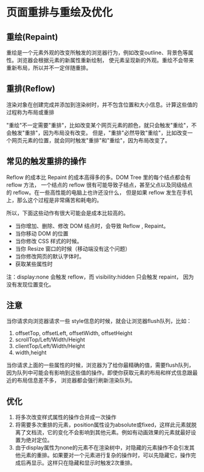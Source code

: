 # 页面重排与重绘及优化

## 重绘(Repaint)

重绘是一个元素外观的改变所触发的浏览器行为，例如改变outline、背景色等属性。浏览器会根据元素的新属性重新绘制，
使元素呈现新的外观。重绘不会带来重新布局，所以并不一定伴随重排。

## 重排(Reflow)

渲染对象在创建完成并添加到渲染树时，并不包含位置和大小信息。计算这些值的过程称为布局或重排

"重绘"不一定需要"重排"，比如改变某个网页元素的颜色，就只会触发"重绘"，不会触发"重排"，因为布局没有改变。
但是，"重排"必然导致"重绘"，比如改变一个网页元素的位置，就会同时触发"重排"和"重绘"，因为布局改变了。

## 常见的触发重排的操作

Reflow 的成本比 Repaint 的成本高得多的多。DOM Tree 里的每个结点都会有 reflow 方法，
一个结点的 reflow 很有可能导致子结点，甚至父点以及同级结点的 reflow。在一些高性能的电脑上也许还没什么，
但是如果 reflow 发生在手机上，那么这个过程是非常痛苦和耗电的。

所以，下面这些动作有很大可能会是成本比较高的。
* 当你增加、删除、修改 DOM 结点时，会导致 Reflow , Repaint。
* 当你移动 DOM 的位置
* 当你修改 CSS 样式的时候。
* 当你 Resize 窗口的时候（移动端没有这个问题）
* 当你修改网页的默认字体时。
* 获取某些属性时

注：display:none 会触发 reflow，而 visibility:hidden 只会触发 repaint，
因为没有发现位置变化。

## 注意

当你请求向浏览器请求一些 style信息的时候，就会让浏览器flush队列，比如：

1. offsetTop, offsetLeft, offsetWidth, offsetHeight
2. scrollTop/Left/Width/Height
3. clientTop/Left/Width/Height
4. width,height

当你请求上面的一些属性的时候，浏览器为了给你最精确的值，需要flush队列，
因为队列中可能会有影响到这些值的操作。即使你获取元素的布局和样式信息跟最近的布局信息差不多，
浏览器都会强行刷新渲染队列。

## 优化

1. 将多次改变样式属性的操作合并成一次操作
2. 将需要多次重排的元素，position属性设为absolute或fixed，这样此元素就脱离了文档流，它的变化不会影响到其他元素。例如有动画效果的元素就最好设置为绝对定位。
3. 由于display属性为none的元素不在渲染树中，对隐藏的元素操作不会引发其他元素的重排。如果要对一个元素进行复杂的操作时，可以先隐藏它，操作完成后再显示。这样只在隐藏和显示时触发2次重排。
